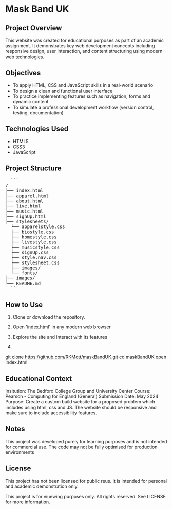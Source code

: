 # Mask Band UK

## Project Overview

This website was created for educational purposes as part of an academic assignment. It demonstrates key web development concepts including responsive design, user interaction, and content structuring using modern web technologies.

## Objectives

  -  To apply HTML, CSS and JavaScript skills in a real-world scenario
  -  To design a clean and functional user interface
  -  To practice implementing features such as navigation, forms and dynamic content
  -  To simulate a professional development workflow (version control, testing, documentation)

## Technologies Used

  -  HTML5
  -  CSS3
  -  JavaScript

## Project Structure

<pre>
  ```
/
├── index.html
├── apparel.html
├── about.html
├── live.html
├── music.html
├── signUp.html
├── stylesheets/
  └── apparelstyle.css
  ├── biostyle.css
  ├── homestyle.css
  ├── livestyle.css
  ├── musicstyle.css
  ├── signUp.css
  ├── style.nav.css
  ├── stylesheet.css
  ├── images/
  └── fonts/
├── images/
└── README.md
  ```
</pre>

## How to Use

1. Clone or download the repository.
2. Open 'index.html' in any modern web browser
3. Explore the site and interact with its features

4. ```bash
git clone https://github.com/RKMott/maskBandUK.git
cd maskBandUK
open index.html

## Educational Context

Insitution: The Bedford College Group and University Center
Course: Pearson - Computing for England (General)
Submission Date: May 2024
Purpose: Create a custom build website for a proposed problem which includes using html, css and JS. The website should be responsive and make sure to include accessibility features.

## Notes

This project was developed purely for learning purposes and is not intended for commercial use.
The code may not be fully optimised for production environments

## License

This project has not been licensed for public reus. It is intended for personal and academic demonstration only.

This project is for viuewing purposes only. All rights reserved. See LICENSE for more information.

